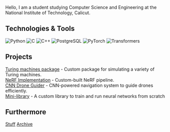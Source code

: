 Hello, I am a student studying Computer Science and Engineering at the National Institute of Technology, Calicut.

## Technologies & Tools
![Python](https://img.shields.io/badge/-Python-3776AB?logo=python&logoColor=white&style=flat-square)
![C](https://img.shields.io/badge/-C-00599C?logo=c&logoColor=white&style=flat-square)
![C++](https://img.shields.io/badge/-C++-00599C?logo=c%2B%2B&logoColor=white&style=flat-square)
![PostgreSQL](https://img.shields.io/badge/-PostgreSQL-336791?logo=postgresql&logoColor=white&style=flat-square)
![PyTorch](https://img.shields.io/badge/-PyTorch-EE4C2C?logo=pytorch&logoColor=white&style=flat-square)
![Transformers](https://img.shields.io/badge/-Transformers-FF9900?logo=huggingface&logoColor=white&style=flat-square)

## Projects

[Turing machines package](https://github.com/R2D2-08/turmachpy) - Custom package for simulating a variety of Turing machines.
<br>
[NeRF Implementation](https://nerfvisualizer.vercel.app/) - Custom-built NeRF pipeline.  
[CNN Drone Guider](https://github.com/R2D2-08/MiniDroneCNN) - CNN-powered navigation system to guide drones efficiently.  
[Mini-library](https://github.com/R2D2-08/minilib) - A custom library to train and run neural networks from scratch 

## Furthermore
[Stuff](https://stuffaboutme.vercel.app/) [Archive](https://archivezzzs.vercel.app/)
